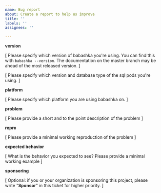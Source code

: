 ```yaml
---
name: Bug report
about: Create a report to help us improve
title: ''
labels: ''
assignees: ''

---
```


**version**

[ Please specify which version of babashka you're using. You can find this with `babashka --version`. The documentation on the master branch may be ahead of the most released version. ]

[ Please specify which version and database type of the sql pods you're using. ]

**platform**

[ Please specify which platform you are using babashka on. ]

**problem**

[ Please provide a short and to the point description of the problem ]

**repro**

[ Please provide a minimal working reproduction of the problem ]

**expected behavior**

[ What is the behavior you expected to see? Please provide a minimal working example ]

**sponsoring**

[ Optional: if you or your organization is sponsoring this project, please write "**Sponsor**" in this ticket for higher priority. ]
